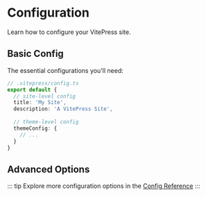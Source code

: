 # Configuration

Learn how to configure your VitePress site.

## Basic Config

The essential configurations you'll need:

```ts
// .vitepress/config.ts
export default {
  // site-level config
  title: 'My Site',
  description: 'A VitePress Site',
  
  // theme-level config
  themeConfig: {
    // ...
  }
}
```

## Advanced Options

::: tip
Explore more configuration options in the [Config Reference](/reference/configuration)
:::